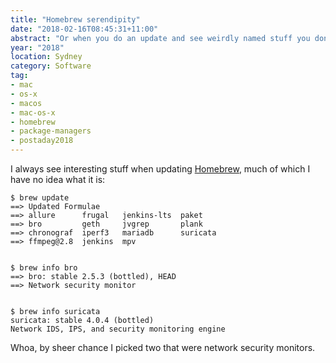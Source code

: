 ```yaml
---
title: "Homebrew serendipity"
date: "2018-02-16T08:45:31+11:00"
abstract: "Or when you do an update and see weirdly named stuff you don’t recognise"
year: "2018"
location: Sydney
category: Software
tag:
- mac
- os-x
- macos
- mac-os-x
- homebrew
- package-managers
- postaday2018
---
```

I always see interesting stuff when updating [Homebrew], much of which I have no idea what it is:

    $ brew update
    ==> Updated Formulae
    ==> allure      frugal   jenkins-lts  paket
    ==> bro         geth     jvgrep       plank  
    ==> chronograf  iperf3   mariadb      suricata
    ==> ffmpeg@2.8  jenkins  mpv          

    
    $ brew info bro
    ==> bro: stable 2.5.3 (bottled), HEAD
    ==> Network security monitor

    
    $ brew info suricata
    suricata: stable 4.0.4 (bottled)
    Network IDS, IPS, and security monitoring engine

Whoa, by sheer chance I picked two that were network security monitors.

[Homebrew]: https://brew.sh

